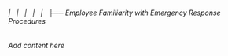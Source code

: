 ###### |   |   |   |   |   ├── Employee Familiarity with Emergency Response Procedures

*Add content here*